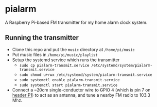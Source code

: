 # pialarm

A Raspberry Pi-based FM transmitter for my home alarm clock system.

## Running the transmitter

- Clone this repo and put the `music` directory at `/home/pi/music`
- Put music files in `/home/pi/music/playlist`
- Setup the systemd service which runs the transmitter
    - `sudo cp pialarm-transmit.service /etc/systemd/system/pialarm-transmit.service`
    - `sudo chmod u+rwx /etc/systemd/system/pialarm-transmit.service`
    - `sudo systemctl enable pialarm-transmit.service`
    - `sudo systemctl start pialarm-transmit.service`
- Connect a ~20cm single-conductor wire to GPIO 4 (which is pin 7 on [header P1](http://elinux.org/RPi_Low-level_peripherals#General_Purpose_Input.2FOutput_.28GPIO.29)) to act as an antenna, and tune a nearby FM radio to 103.3 Mhz.
